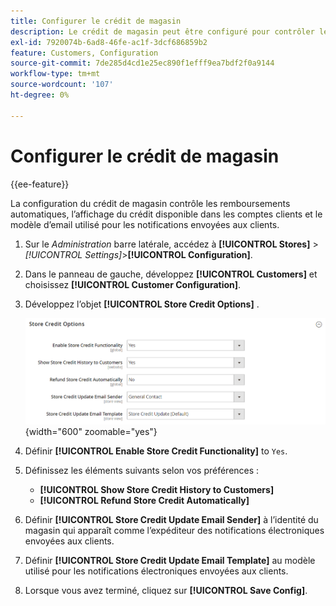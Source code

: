 ```yaml
---
title: Configurer le crédit de magasin
description: Le crédit de magasin peut être configuré pour contrôler les remboursements automatiques et le crédit disponible pour les clients.
exl-id: 7920074b-6ad8-46fe-ac1f-3dcf686859b2
feature: Customers, Configuration
source-git-commit: 7de285d4cd1e25ec890f1efff9ea7bdf2f0a9144
workflow-type: tm+mt
source-wordcount: '107'
ht-degree: 0%

---
```


# Configurer le crédit de magasin

{{ee-feature}}

La configuration du crédit de magasin contrôle les remboursements automatiques, l’affichage du crédit disponible dans les comptes clients et le modèle d’email utilisé pour les notifications envoyées aux clients.

1. Sur le _Administration_ barre latérale, accédez à **[!UICONTROL Stores]** > _[!UICONTROL Settings]_>**[!UICONTROL Configuration]**.

1. Dans le panneau de gauche, développez **[!UICONTROL Customers]** et choisissez **[!UICONTROL Customer Configuration]**.

1. Développez l’objet **[!UICONTROL Store Credit Options]** .

   ![Options de crédit de magasin](../configuration-reference/customers/assets/customer-configuration-store-credit-options.png){width="600" zoomable="yes"}

1. Définir **[!UICONTROL Enable Store Credit Functionality]** to `Yes`.

1. Définissez les éléments suivants selon vos préférences :

   * **[!UICONTROL Show Store Credit History to Customers]**
   * **[!UICONTROL Refund Store Credit Automatically]**

1. Définir **[!UICONTROL Store Credit Update Email Sender]** à l’identité du magasin qui apparaît comme l’expéditeur des notifications électroniques envoyées aux clients.

1. Définir **[!UICONTROL Store Credit Update Email Template]** au modèle utilisé pour les notifications électroniques envoyées aux clients.

1. Lorsque vous avez terminé, cliquez sur **[!UICONTROL Save Config]**.
